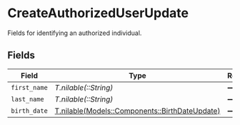 # CreateAuthorizedUserUpdate

Fields for identifying an authorized individual.


## Fields

| Field                                                                                    | Type                                                                                     | Required                                                                                 | Description                                                                              |
| ---------------------------------------------------------------------------------------- | ---------------------------------------------------------------------------------------- | ---------------------------------------------------------------------------------------- | ---------------------------------------------------------------------------------------- |
| `first_name`                                                                             | *T.nilable(::String)*                                                                    | :heavy_minus_sign:                                                                       | N/A                                                                                      |
| `last_name`                                                                              | *T.nilable(::String)*                                                                    | :heavy_minus_sign:                                                                       | N/A                                                                                      |
| `birth_date`                                                                             | [T.nilable(Models::Components::BirthDateUpdate)](../../models/shared/birthdateupdate.md) | :heavy_minus_sign:                                                                       | N/A                                                                                      |
